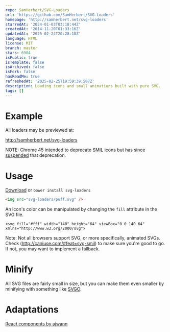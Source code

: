```yaml
---
repo: SamHerbert/SVG-Loaders
url: 'https://github.com/SamHerbert/SVG-Loaders'
homepage: 'http://samherbert.net/svg-loaders'
starredAt: '2024-01-03T03:18:44Z'
createdAt: '2014-11-20T01:33:16Z'
updatedAt: '2025-02-24T20:28:18Z'
language: HTML
license: MIT
branch: master
stars: 6904
isPublic: true
isTemplate: false
isArchived: false
isFork: false
hasReadMe: true
refreshedAt: '2025-02-25T19:59:39.587Z'
description: Loading icons and small animations built with pure SVG.
tags: []
---
```


Example
===========
All loaders may be previewed at:

http://samherbert.net/svg-loaders

NOTE: Chrome 45 intended to deprecate SMIL icons but has since [suspended](https://groups.google.com/a/chromium.org/g/blink-dev/c/5o0yiO440LM/m/mHtmsQxf2bIJ) that deprecation.

Usage
===========
[Download](https://github.com/SamHerbert/SVG-Loaders/archive/master.zip) or `bower install svg-loaders`

```html
<img src="svg-loaders/puff.svg" />
```

An icon's color can be manipulated by changing the `fill` attribute in the SVG file.

```
<svg fill="#fff" width="140" height="64" viewBox="0 0 140 64" xmlns="http://www.w3.org/2000/svg">
```

Note: Not all browsers support SVG, or more specifically, animated SVGs. Check (http://caniuse.com/#feat=svg-smil) to make sure you're good to go. If not, you may want to implement a fallback.

Minify
===========
All SVG files are fairly small in size, but you can make them even smaller by minifying with something like [SVGO](https://github.com/svg/svgo).

Adaptations
===========

[React components by ajwann](https://github.com/ajwann/svg-loaders-react)


